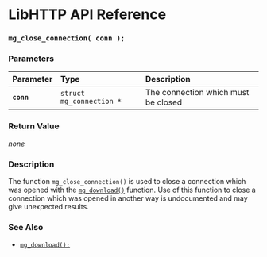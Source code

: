 # LibHTTP API Reference

### `mg_close_connection( conn );`

### Parameters

| Parameter | Type | Description |
| :--- | :--- | :--- |
|**`conn`**|`struct mg_connection *`|The connection which must be closed|

### Return Value

*none*

### Description

The function `mg_close_connection()` is used to close a connection which was opened with the [`mg_download()`](mg_download.md) function. Use of this function to close a connection which was opened in another way is undocumented and may give unexpected results.

### See Also

* [`mg_download();`](mg_download.md)
